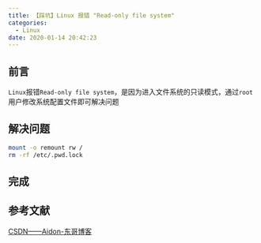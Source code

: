 ```yaml
---
title: 【踩坑】Linux 报错 "Read-only file system"
categories:
  - Linux
date: 2020-01-14 20:42:23
---
```


## 前言

`Linux`报错`Read-only file system`，是因为进入文件系统的只读模式，通过`root`用户修改系统配置文件即可解决问题

<!-- more -->

## 解决问题

``` sh
mount -o remount rw /
rm -rf /etc/.pwd.lock
```

## 完成

## 参考文献

[CSDN——Aidon-东哥博客](https://blog.csdn.net/u010839779/article/details/77062347)

